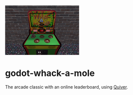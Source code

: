 ![Thumbnail](/ci/thumbnail.png)

# godot-whack-a-mole
The arcade classic with an online leaderboard, using [Quiver](https://quiver.dev/).
